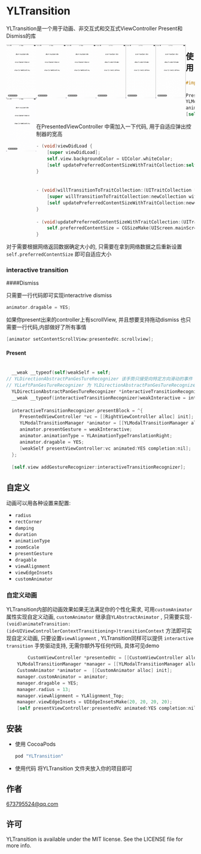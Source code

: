 # YLTransition

YLTransition是一个用于动画、非交互式和交互式ViewController Present和Dismiss的库

<img src="https://github.com/Tapeju/YLTransition/blob/main/github/2020-12-29%2016.46.59.gif?raw=true" width="80" style="display: block;
  float: left"><img src="https://github.com/Tapeju/YLTransition/blob/main/github/2020-12-29%2016.47.27.gif?raw=true" width="80" style="display: block;
  float: left">

<img src="https://github.com/Tapeju/YLTransition/blob/main/github/2020-12-29%2016.48.16.gif?raw=true" width="80" style="display: block;
  float: left">

<img src="https://github.com/Tapeju/YLTransition/blob/main/github/2020-12-29%2016.49.40.gif?raw=true" width="80" style="display: block;
  float: left">

<img src="https://github.com/Tapeju/YLTransition/blob/main/github/2020-12-29%2016.48.51.gif?raw=true" width="80" style="display: block;
  float: left">

<img src="https://github.com/Tapeju/YLTransition/blob/main/github/2020-12-29%2016.49.59.gif?raw=true" width="80" style="display: block;
  float: left">

<img src="https://github.com/Tapeju/YLTransition/blob/main/github/2020-12-29%2016.50.33.gif?raw=true" width="80" style="display: block;
  float: left">

## 使用

```objective-c
#import <YLTransition/YLTransition.h>

PresentedViewController *presentedVc = [[PresentedViewController alloc] init];
YLModalTransitionManager *animator = [[YLModalTransitionManager alloc] initWithPresentedViewController:presentedVc presentingViewController:self];
animator.animationType = YLAnimationTypeTransformCenter;
[self presentViewController:presentedVc animated:YES completion:nil];
```

在PresentedViewController 中需加入一下代码, 用于自适应弹出控制器的宽高

```objective-c
- (void)viewDidLoad {
    [super viewDidLoad];
    self.view.backgroundColor = UIColor.whiteColor;
    [self updatePreferredContentSizeWithTraitCollection:self.traitCollection];
}


- (void)willTransitionToTraitCollection:(UITraitCollection *)newCollection withTransitionCoordinator:(id<UIViewControllerTransitionCoordinator>)coordinator {
    [super willTransitionToTraitCollection:newCollection withTransitionCoordinator:coordinator];
    [self updatePreferredContentSizeWithTraitCollection:newCollection];
}

- (void)updatePreferredContentSizeWithTraitCollection:(UITraitCollection *)traitCollection {
    self.preferredContentSize = CGSizeMake(UIScreen.mainScreen.bounds.size.width, UIScreen.mainScreen.bounds.size.height);
}
```

对于需要根据网络返回数据确定大小的, 只需要在拿到网络数据之后重新设置`self.preferredContentSize` 即可自适应大小

### interactive transition

####Dismiss

只需要一行代码即可实现interactrive dismiss

```objective-c
animator.dragable = YES;
```

如果你present出来的controller上有scrollView, 并且想要支持拖动dismiss 也只需要一行代码,内部做好了所有事情
```objective-c
[animator setContentScrollView:presentedVc.scrollview];
```

#### Present

```objective-c

  __weak __typeof(self)weakSelf = self;
// YLDirectionAbstractPanGesTureRecognizer 该手势只接受向特定方向滑动的事件 
// YLLeftPanGesTureRecognizer 为 YLDirectionAbstractPanGesTureRecognizer 子类 只接受向左滑动的事件
  YLDirectionAbstractPanGesTureRecognizer *interactiveTransitionRecognizer = [[YLLeftPanGesTureRecognizer alloc] init];
  __weak __typeof(interactiveTransitionRecognizer)weakInteractive = interactiveTransitionRecognizer;

  interactiveTransitionRecognizer.presentBlock = ^{
     PresentedViewController *vc = [[RightViewController alloc] init];
     YLModalTransitionManager *animator = [[YLModalTransitionManager alloc] initWithPresentedViewController:vc presentingViewController:weakSelf];
     animator.presentGesture = weakInteractive;
     animator.animationType = YLAnimationTypeTranslationRight;
     animator.dragable = YES;
     [weakSelf presentViewController:vc animated:YES completion:nil];
  };

  [self.view addGestureRecognizer:interactiveTransitionRecognizer];
```

## 自定义

动画可以用各种设置来配置:

- `radius`  
- `rectCorner` 
- `damping`
- `duration`
- `animationType`
- `zoomScale`
- `presentGesture`
- `dragable`
- `viewAlignment`
- `viewEdgeInsets`
- `customAnimator`

### 自定义动画

YLTransition内部的动画效果如果无法满足你的个性化需求, 可用`customAnimator`属性实现自定义动画, `customAnimator` 继承自`YLAbstractAnimator` , 只需要实现`- (void)animateTransition:(id<UIViewControllerContextTransitioning>)transitionContext` 方法即可实现自定义动画, 只要设置`viewAlignment` , YLTransition同样可以提供 `interactive transition` 手势驱动支持, 无需你额外写任何代码, 具体可见demo

```objective-c
		CustomViewController *presentedVc = [[CustomViewController alloc] init];
    YLModalTransitionManager *manager = [[YLModalTransitionManager alloc] 	  initWithPresentedViewController:presentedVc presentingViewController:self];
    CustomAnimator *animator =  [[CustomAnimator alloc] init];
    manager.customAnimator = animator;
    manager.dragable = YES;
    manager.radius = 13;
    manager.viewAlignment = YLAlignment_Top;
    manager.viewEdgeInsets = UIEdgeInsetsMake(20, 20, 20, 20);
    [self presentViewController:presentedVc animated:YES completion:nil];
```

## 安装

- 使用 CocoaPods
  
    ```ruby
    pod "YLTransition"
    ```
    
- 使用代码
 将YLTransition 文件夹放入你的项目即可

## 作者

673795524@qq.com

## 许可

YLTransition is available under the MIT license. See the LICENSE file for more info.
